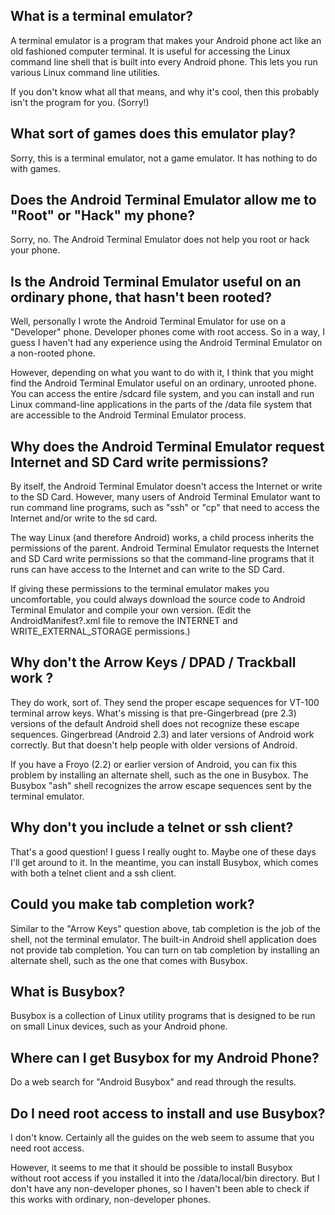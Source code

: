 ## What is a terminal emulator?

A terminal emulator is a program that makes your Android phone act like an old fashioned computer terminal. It is useful for accessing the Linux command line shell that is built into every Android phone. This lets you run various Linux command line utilities.

If you don't know what all that means, and why it's cool, then this probably isn't the program for you. (Sorry!)

## What sort of games does this emulator play?

Sorry, this is a terminal emulator, not a game emulator. It has nothing to do with games.

## Does the Android Terminal Emulator allow me to "Root" or "Hack" my phone?

Sorry, no. The Android Terminal Emulator does not help you root or hack your phone.

## Is the Android Terminal Emulator useful on an ordinary phone, that hasn't been rooted?

Well, personally I wrote the Android Terminal Emulator for use on a "Developer" phone. Developer phones come with root access. So in a way, I guess I haven't had any experience using the Android Terminal Emulator on a non-rooted phone.

However, depending on what you want to do with it, I think that you might find the Android Terminal Emulator useful on an ordinary, unrooted phone. You can access the entire /sdcard file system, and you can install and run Linux command-line applications in the parts of the /data file system that are accessible to the Android Terminal Emulator process.

## Why does the Android Terminal Emulator request Internet and SD Card write permissions?

By itself, the Android Terminal Emulator doesn't access the Internet or write to the SD Card. However, many users of Android Terminal Emulator want to run command line programs, such as "ssh" or "cp" that need to access the Internet and/or write to the sd card.

The way Linux (and therefore Android) works, a child process inherits the permissions of the parent. Android Terminal Emulator requests the Internet and SD Card write permissions so that the command-line programs that it runs can have access to the Internet and can write to the SD Card.

If giving these permissions to the terminal emulator makes you uncomfortable, you could always download the source code to Android Terminal Emulator and compile your own version. (Edit the AndroidManifest?.xml file to remove the INTERNET and WRITE_EXTERNAL_STORAGE permissions.)

## Why don't the Arrow Keys / DPAD / Trackball work ?
They do work, sort of. They send the proper escape sequences for VT-100 terminal arrow keys. What's missing is that pre-Gingerbread (pre 2.3) versions of the default Android shell does not recognize these escape sequences.  Gingerbread (Android 2.3) and later versions of Android work correctly. But that doesn't help people with older versions of Android.

If you have a Froyo (2.2) or earlier version of Android, you can fix this problem by installing an alternate shell, such as the one in Busybox. The Busybox "ash" shell recognizes the arrow escape sequences sent by the terminal emulator.

## Why don't you include a telnet or ssh client?
That's a good question! I guess I really ought to. Maybe one of these days I'll get around to it. In the meantime, you can install Busybox, which comes with both a telnet client and a ssh client.

## Could you make tab completion work?
Similar to the "Arrow Keys" question above, tab completion is the job of the shell, not the terminal emulator. The built-in Android shell application does not provide tab completion. You can turn on tab completion by installing an alternate shell, such as the one that comes with Busybox.

## What is Busybox?
Busybox is a collection of Linux utility programs that is designed to be run on small Linux devices, such as your Android phone.

## Where can I get Busybox for my Android Phone?
Do a web search for "Android Busybox" and read through the results.

## Do I need root access to install and use Busybox?
I don't know. Certainly all the guides on the web seem to assume that you need root access.

However, it seems to me that it should be possible to install Busybox without root access if you installed it into the /data/local/bin directory. But I don't have any non-developer phones, so I haven't been able to check if this works with ordinary, non-developer phones.
